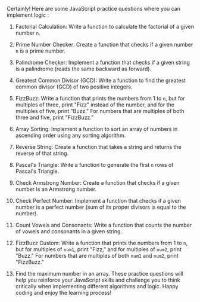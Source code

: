 Certainly! Here are some JavaScript practice questions where you can implement logic :

1. Factorial Calculation: Write a function to calculate the factorial of a given number `n`.

2. Prime Number Checker: Create a function that checks if a given number `n` is a prime number.

3. Palindrome Checker: Implement a function that checks if a given string is a palindrome (reads the same backward as forward).

4. Greatest Common Divisor (GCD): Write a function to find the greatest common divisor (GCD) of two positive integers.
5. FizzBuzz: Write a function that prints the numbers from 1 to `n`, but for multiples of three, print "Fizz" instead of the number, and for the multiples of five, print "Buzz." For numbers that are multiples of both three and five, print "FizzBuzz."
6. Array Sorting: Implement a function to sort an array of numbers in ascending order using any sorting algorithm.

7. Reverse String: Create a function that takes a string and returns the reverse of that string.
8. Pascal's Triangle: Write a function to generate the first `n` rows of Pascal's Triangle.

9. Check Armstrong Number: Create a function that checks if a given number is an Armstrong number.

10. Check Perfect Number: Implement a function that checks if a given number is a perfect number (sum of its proper divisors is equal to the number).
11. Count Vowels and Consonants: Write a function that counts the number of vowels and consonants in a given string.

12. FizzBuzz Custom: Write a function that prints the numbers from 1 to `n`, but for multiples of `num1`, print "Fizz," and for multiples of `num2`, print "Buzz." For numbers that are multiples of both `num1` and `num2`, print "FizzBuzz."
13. Find the maximum number in an array.
These practice questions will help you reinforce your JavaScript skills and challenge you to think critically when implementing different algorithms and logic. Happy coding and enjoy the learning process!
